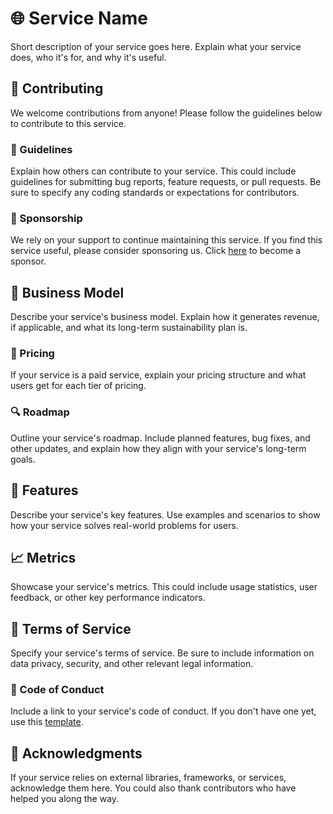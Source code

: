 # 🌐 Service Name

Short description of your service goes here. Explain what your service does, who it's for, and why it's useful.

## 🤝 Contributing

We welcome contributions from anyone! Please follow the guidelines below to contribute to this service.

### 📜 Guidelines

Explain how others can contribute to your service. This could include guidelines for submitting bug reports, feature requests, or pull requests. Be sure to specify any coding standards or expectations for contributors.

### 🎁 Sponsorship

We rely on your support to continue maintaining this service. If you find this service useful, please consider sponsoring us. Click [here](https://www.github.com/sponsor/yourusername) to become a sponsor.

## 💼 Business Model

Describe your service's business model. Explain how it generates revenue, if applicable, and what its long-term sustainability plan is.

### 💸 Pricing

If your service is a paid service, explain your pricing structure and what users get for each tier of pricing.

### 🔍 Roadmap

Outline your service's roadmap. Include planned features, bug fixes, and other updates, and explain how they align with your service's long-term goals.

## 🎉 Features

Describe your service's key features. Use examples and scenarios to show how your service solves real-world problems for users.

## 📈 Metrics

Showcase your service's metrics. This could include usage statistics, user feedback, or other key performance indicators.

## 📄 Terms of Service

Specify your service's terms of service. Be sure to include information on data privacy, security, and other relevant legal information. 

### 🤝 Code of Conduct

Include a link to your service's code of conduct. If you don't have one yet, use this [template](https://www.contributor-covenant.org/version/2/0/code_of_conduct/). 

## 🙏 Acknowledgments

If your service relies on external libraries, frameworks, or services, acknowledge them here. You could also thank contributors who have helped you along the way.
